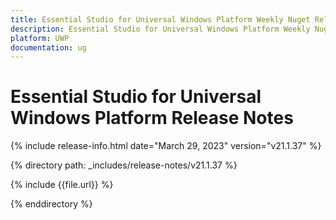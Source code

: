 ```yaml
---
title: Essential Studio for Universal Windows Platform Weekly Nuget Release Release Notes  
description: Essential Studio for Universal Windows Platform Weekly Nuget Release Release Notes  
platform: UWP
documentation: ug
---
```


# Essential Studio for Universal Windows Platform  Release Notes  

{% include release-info.html date="March 29, 2023"  version="v21.1.37" %} 

{% directory path: _includes/release-notes/v21.1.37 %}

{% include {{file.url}} %}

{% enddirectory %}